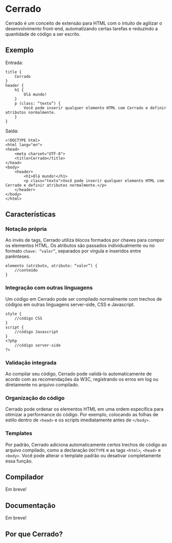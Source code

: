 Cerrado
=======

Cerrado é um conceito de extensão para HTML com o intuito de agilizar o desenvolvimento front-end, automatizando certas tarefas e reduzindo a quantidade de código a ser escrito.

Exemplo
-------

Entrada:

	title {
		Cerrado
	}
	header {
		h1 {
			Olá mundo!
		}
		p (class: “texto”) {
			Você pode inserir qualquer elemento HTML com Cerrado e definir atributos normalmente.
		}
	}

Saída:

	<!DOCTYPE html>
	<html lang="en">
	<head>
		<meta charset="UTF-8">
		<title>Cerrado</title>
	</head>
	<body>
		<header>
			<h1>Olá mundo!</h1>
			<p class="texto">Você pode inserir qualquer elemento HTML com Cerrado e definir atributos normalmente.</p>
		</header>
	</body>
	</html>

Características
---------------

### Notação própria

Ao invés de tags, Cerrado utiliza blocos formados por chaves para compor os elementos HTML. Os atributos são passados individualmente ou no formato `chave: “valor”`, separados por vírgula e inseridos entre parênteses.

	elemento (atributo, atributo: “valor”) {
		//conteúdo
	}

### Integração com outras linguagens

Um código em Cerrado pode ser compilado normalmente com trechos de códigos em outras linguagens server-side, CSS e Javascript.

	style {
		//código CSS
	}
	script {
		//código Javascript
	}
	<?php
		//código server-side
	?>

### Validação integrada

Ao compilar seu código, Cerrado pode validá-lo automaticamente de acordo com as recomendações da W3C, registrando os erros em log ou diretamente no arquivo compilado.

### Organização do código

Cerrado pode ordenar os elementos HTML em uma ordem específica para otimizar a performance do código. Por exemplo, colocando as folhas de estilo dentro de `<head>` e os scripts imediatamente antes de `</body>`.

### Templates

Por padrão, Cerrado adiciona automaticamente certos trechos de código ao arquivo compilado, como a declaração `DOCTYPE` e as tags `<html>`, `<head>` e `<body>`. Você pode alterar o template padrão ou desativar completamente essa função.

Compilador
----------

Em breve!

Documentação
------------

Em breve!

Por que Cerrado?
----------------

